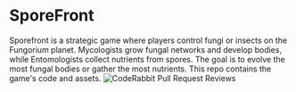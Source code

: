 # SporeFront
Sporefront is a strategic game where players control fungi or insects on the Fungorium planet. Mycologists grow fungal networks and develop bodies, while Entomologists collect nutrients from spores. The goal is to evolve the most fungal bodies or gather the most nutrients. This repo contains the game's code and assets.
![CodeRabbit Pull Request Reviews](https://img.shields.io/coderabbit/prs/github/vincemano08/SporeFront?utm_source=oss&utm_medium=github&utm_campaign=vincemano08%2FSporeFront&labelColor=171717&color=FF570A&link=https%3A%2F%2Fcoderabbit.ai&label=CodeRabbit+Reviews)
